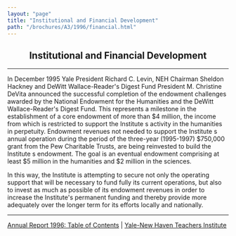 ```yaml
---
layout: "page"
title: "Institutional and Financial Development"
path: "/brochures/A3/1996/financial.html"
---
```

<main>
<center><h2>Institutional and Financial Development</h2></center>
<hr/>
In December 1995 Yale President Richard C. Levin, NEH
Chairman Sheldon Hackney and DeWitt Wallace-Reader's Digest Fund President
M. Christine DeVita announced the successful completion of the endowment
challenges awarded by the National Endowment for the Humanities and the
DeWitt Wallace-Reader's Digest Fund.  This represents a milestone in the
establishment of a core endowment of more than $4 million, the income from
which is restricted to support the Institute s activity in the humanities
in perpetuity.  Endowment revenues not needed to support the Institute s
annual operation during the period of the three-year (1995-1997) $750,000
grant from the Pew Charitable Trusts, are being reinvested to build the
Institute s endowment.  The goal is an eventual endowment comprising at
least $5 million in the humanities and $2 million in the sciences.
<p>
In this way, the Institute is attempting to secure not
only the operating support that will be necessary to fund fully its
current operations, but also to invest as much as possible of its
endowment revenues in order to increase the Institute's permanent funding
and thereby provide more adequately over the longer term for its efforts
locally and nationally.
</p><hr/>
<a href="/brochures/A3/1996/">Annual Report 1996: Table of Contents</a> |
<a href="/">Yale-New Haven Teachers Institute</a>
</main>
